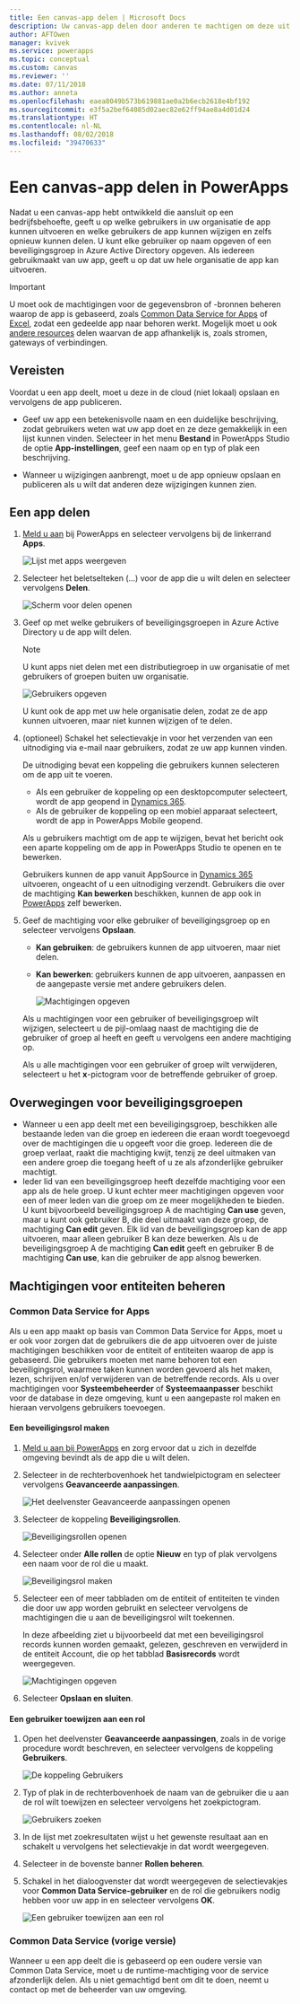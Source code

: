 ```yaml
---
title: Een canvas-app delen | Microsoft Docs
description: Uw canvas-app delen door anderen te machtigen om deze uit te voeren of te wijzigen
author: AFTOwen
manager: kvivek
ms.service: powerapps
ms.topic: conceptual
ms.custom: canvas
ms.reviewer: ''
ms.date: 07/11/2018
ms.author: anneta
ms.openlocfilehash: eaea8049b573b619881ae0a2b6ecb2618e4bf192
ms.sourcegitcommit: e3f5a2bef64085d02aec82e62ff94ae8a4d01d24
ms.translationtype: HT
ms.contentlocale: nl-NL
ms.lasthandoff: 08/02/2018
ms.locfileid: "39470633"
---
```

# <a name="share-a-canvas-app-in-powerapps"></a>Een canvas-app delen in PowerApps

Nadat u een canvas-app hebt ontwikkeld die aansluit op een bedrijfsbehoefte, geeft u op welke gebruikers in uw organisatie de app kunnen uitvoeren en welke gebruikers de app kunnen wijzigen en zelfs opnieuw kunnen delen. U kunt elke gebruiker op naam opgeven of een beveiligingsgroep in Azure Active Directory opgeven. Als iedereen gebruikmaakt van uw app, geeft u op dat uw hele organisatie de app kan uitvoeren.

> [!IMPORTANT]
> U moet ook de machtigingen voor de gegevensbron of -bronnen beheren waarop de app is gebaseerd, zoals [Common Data Service for Apps](#common-data-service-for-apps) of [Excel](share-app-data.md), zodat een gedeelde app naar behoren werkt. Mogelijk moet u ook [andere resources](share-app-resources.md) delen waarvan de app afhankelijk is, zoals stromen, gateways of verbindingen.

## <a name="prerequisites"></a>Vereisten

Voordat u een app deelt, moet u deze in de cloud (niet lokaal) opslaan en vervolgens de app publiceren.

- Geef uw app een betekenisvolle naam en een duidelijke beschrijving, zodat gebruikers weten wat uw app doet en ze deze gemakkelijk in een lijst kunnen vinden. Selecteer in het menu **Bestand** in PowerApps Studio de optie **App-instellingen**, geef een naam op en typ of plak een beschrijving.

- Wanneer u wijzigingen aanbrengt, moet u de app opnieuw opslaan en publiceren als u wilt dat anderen deze wijzigingen kunnen zien.

## <a name="share-an-app"></a>Een app delen

1. [Meld u aan](https://web.powerapps.com?utm_source=padocs&utm_medium=linkinadoc&utm_campaign=referralsfromdoc) bij PowerApps en selecteer vervolgens bij de linkerrand **Apps**.

    ![Lijst met apps weergeven](./media/share-app/file-apps.png)

1. Selecteer het beletselteken (...) voor de app die u wilt delen en selecteer vervolgens **Delen**.

    ![Scherm voor delen openen](./media/share-app/ellipsis-share.png)

1. Geef op met welke gebruikers of beveiligingsgroepen in Azure Active Directory u de app wilt delen.

    > [!NOTE]
    > U kunt apps niet delen met een distributiegroep in uw organisatie of met gebruikers of groepen buiten uw organisatie.

    ![Gebruikers opgeven](./media/share-app/share-list.png)

    U kunt ook de app met uw hele organisatie delen, zodat ze de app kunnen uitvoeren, maar niet kunnen wijzigen of te delen.

1. (optioneel) Schakel het selectievakje in voor het verzenden van een uitnodiging via e-mail naar gebruikers, zodat ze uw app kunnen vinden.

    De uitnodiging bevat een koppeling die gebruikers kunnen selecteren om de app uit te voeren.

    - Als een gebruiker de koppeling op een desktopcomputer selecteert, wordt de app geopend in [Dynamics 365](http://home.dynamics.com).
    - Als de gebruiker de koppeling op een mobiel apparaat selecteert, wordt de app in PowerApps Mobile geopend.

    Als u gebruikers machtigt om de app te wijzigen, bevat het bericht ook een aparte koppeling om de app in PowerApps Studio te openen en te bewerken.

    Gebruikers kunnen de app vanuit AppSource in [Dynamics 365](http://home.dynamics.com) uitvoeren, ongeacht of u een uitnodiging verzendt. Gebruikers die over de machtiging **Kan bewerken** beschikken, kunnen de app ook in [PowerApps](http://web.powerapps.com?utm_source=padocs&utm_medium=linkinadoc&utm_campaign=referralsfromdoc) zelf bewerken.

1. Geef de machtiging voor elke gebruiker of beveiligingsgroep op en selecteer vervolgens **Opslaan**.

    - **Kan gebruiken**: de gebruikers kunnen de app uitvoeren, maar niet delen.
    - **Kan bewerken**: gebruikers kunnen de app uitvoeren, aanpassen en de aangepaste versie met andere gebruikers delen.

        ![Machtigingen opgeven](./media/share-app/edit-use.png)

    Als u machtigingen voor een gebruiker of beveiligingsgroep wilt wijzigen, selecteert u de pijl-omlaag naast de machtiging die de gebruiker of groep al heeft en geeft u vervolgens een andere machtiging op.

    Als u alle machtigingen voor een gebruiker of groep wilt verwijderen, selecteert u het **x**-pictogram voor de betreffende gebruiker of groep.

## <a name="security-group-considerations"></a>Overwegingen voor beveiligingsgroepen

- Wanneer u een app deelt met een beveiligingsgroep, beschikken alle bestaande leden van die groep en iedereen die eraan wordt toegevoegd over de machtigingen die u opgeeft voor die groep. Iedereen die de groep verlaat, raakt die machtiging kwijt, tenzij ze deel uitmaken van een andere groep die toegang heeft of u ze als afzonderlijke gebruiker machtigt.
- Ieder lid van een beveiligingsgroep heeft dezelfde machtiging voor een app als de hele groep. U kunt echter meer machtigingen opgeven voor een of meer leden van die groep om ze meer mogelijkheden te bieden. U kunt bijvoorbeeld beveiligingsgroep A de machtiging **Can use** geven, maar u kunt ook gebruiker B, die deel uitmaakt van deze groep, de machtiging **Can edit** geven. Elk lid van de beveiligingsgroep kan de app uitvoeren, maar alleen gebruiker B kan deze bewerken. Als u de beveiligingsgroep A de machtiging **Can edit** geeft en gebruiker B de machtiging **Can use**, kan die gebruiker de app alsnog bewerken.

## <a name="manage-entity-permissions"></a>Machtigingen voor entiteiten beheren

### <a name="common-data-service-for-apps"></a>Common Data Service for Apps

Als u een app maakt op basis van Common Data Service for Apps, moet u er ook voor zorgen dat de gebruikers die de app uitvoeren over de juiste machtigingen beschikken voor de entiteit of entiteiten waarop de app is gebaseerd. Die gebruikers moeten met name behoren tot een beveiligingsrol, waarmee taken kunnen worden gevoerd als het maken, lezen, schrijven en/of verwijderen van de betreffende records. Als u over machtigingen voor **Systeembeheerder** of **Systeemaanpasser** beschikt voor de database in deze omgeving, kunt u een aangepaste rol maken en hieraan vervolgens gebruikers toevoegen.

#### <a name="create-a-security-role"></a>Een beveiligingsrol maken

1. [Meld u aan bij PowerApps](https://web.powerapps.com?utm_source=padocs&utm_medium=linkinadoc&utm_campaign=referralsfromdoc) en zorg ervoor dat u zich in dezelfde omgeving bevindt als de app die u wilt delen.

1. Selecteer in de rechterbovenhoek het tandwielpictogram en selecteer vervolgens **Geavanceerde aanpassingen**.

    ![Het deelvenster Geavanceerde aanpassingen openen](media/share-app/advanced-customizations.png)

1. Selecteer de koppeling **Beveiligingsrollen**.

    ![Beveiligingsrollen openen](media/share-app/security-roles.png)

1. Selecteer onder **Alle rollen** de optie **Nieuw** en typ of plak vervolgens een naam voor de rol die u maakt.

    ![Beveiligingsrol maken](media/share-app/new-role.png)

1. Selecteer een of meer tabbladen om de entiteit of entiteiten te vinden die door uw app worden gebruikt en selecteer vervolgens de machtigingen die u aan de beveiligingsrol wilt toekennen.

    In deze afbeelding ziet u bijvoorbeeld dat met een beveiligingsrol records kunnen worden gemaakt, gelezen, geschreven en verwijderd in de entiteit Account, die op het tabblad **Basisrecords** wordt weergegeven.

    ![Machtigingen opgeven](media/share-app/grant-access.png)

1. Selecteer **Opslaan en sluiten**.

#### <a name="assign-a-user-to-a-role"></a>Een gebruiker toewijzen aan een rol

1. Open het deelvenster **Geavanceerde aanpassingen**, zoals in de vorige procedure wordt beschreven, en selecteer vervolgens de koppeling **Gebruikers**.

    ![De koppeling Gebruikers](media/share-app/open-users.png)

1. Typ of plak in de rechterbovenhoek de naam van de gebruiker die u aan de rol wilt toewijzen en selecteer vervolgens het zoekpictogram.

    ![Gebruikers zoeken](media/share-app/search-users.png)

1. In de lijst met zoekresultaten wijst u het gewenste resultaat aan en schakelt u vervolgens het selectievakje in dat wordt weergegeven.

1. Selecteer in de bovenste banner **Rollen beheren**.

1. Schakel in het dialoogvenster dat wordt weergegeven de selectievakjes voor **Common Data Service-gebruiker** en de rol die gebruikers nodig hebben voor uw app in en selecteer vervolgens **OK**.

    ![Een gebruiker toewijzen aan een rol](media/share-app/assign-users.png)

### <a name="common-data-service-previous-version"></a>Common Data Service (vorige versie)

Wanneer u een app deelt die is gebaseerd op een oudere versie van Common Data Service, moet u de runtime-machtiging voor de service afzonderlijk delen. Als u niet gemachtigd bent om dit te doen, neemt u contact op met de beheerder van uw omgeving.